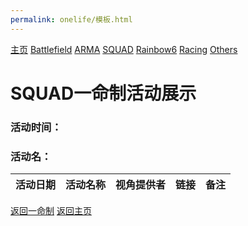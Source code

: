 ```yaml
---
permalink: onelife/模板.html
---
```

[主页](https://saga2003.github.io/) [Battlefield](https://saga2003.github.io/404.html) [ARMA](https://saga2003.github.io/404.html) [SQUAD](https://saga2003.github.io/squad.html) [Rainbow6](https://saga2003.github.io/404.htmlv) [Racing](https://saga2003.github.io/404.html) [Others](https://saga2003.github.io/404.html)

# SQUAD一命制活动展示

### 活动时间：

### 活动名：

活动日期|活动名称|视角提供者|链接|备注
---|---|---|---|---


[返回一命制](https://saga2003.github.io/squad.html)
[返回主页](https://saga2003.github.io/)